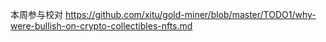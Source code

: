 本周参与校对 <https://github.com/xitu/gold-miner/blob/master/TODO1/why-were-bullish-on-crypto-collectibles-nfts.md>


